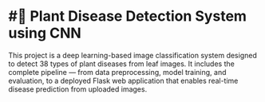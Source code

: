 # #🌿 Plant Disease Detection System using CNN 
This project is a deep learning-based image classification system designed to detect 38 types of plant diseases from leaf images. It includes the complete pipeline — from data preprocessing, model training, and evaluation, to a deployed Flask web application that enables real-time disease prediction from uploaded images.


